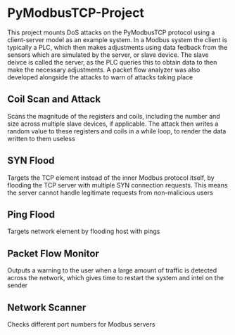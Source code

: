 # PyModbusTCP-Project

This project mounts DoS attacks on the PyModbusTCP protocol using a client-server model as an example system. In a Modbus system the client is typically a PLC, which then makes adjustments using data fedback from the sensors which are simulated by the server, or slave device. The slave deivce is called the server, as the PLC queries this to obtain data to then make the necessary adjustments. A packet flow analyzer was also developed alongside the attacks to warn of attacks taking place

## Coil Scan and Attack
Scans the magnitude of the registers and coils, including the number and size across multiple slave devices, if applicable. The attack then writes a random value to these registers and coils in a while loop, to render the data written to them useless

## SYN Flood
Targets the TCP element instead of the inner Modbus protocol itself, by flooding the TCP server with multiple SYN connection requests. This means the server cannot handle legitimate requests from non-malicious users

## Ping Flood 
Targets network element by flooding host with pings

## Packet Flow Monitor
Outputs a warning to the user when a large amount of traffic is detected across the network, which gives time to restart the system and intel on the sender

## Network Scanner
Checks different port numbers for Modbus servers

